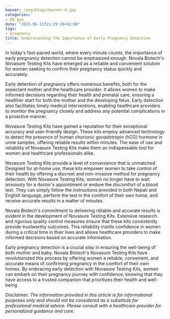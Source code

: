 ```yaml
---
banner: /img/blogs/banner-4.jpg
categories:
- Ob gyn
date: "2023-06-11T21:29:20+02:00"
tags:
- pregnancy
title: Understanding the Importance of Early Pregnancy Detection
---
```


In today's fast-paced world, where every minute counts, the importance of early pregnancy detection cannot be emphasized enough. Novala Biotech's Novasure Testing Kits have emerged as a reliable and convenient solution for women seeking to confirm their pregnancy status quickly and accurately. 

Early detection of pregnancy offers numerous benefits, both for the expectant mother and the healthcare provider. It allows women to make informed decisions regarding their health and prenatal care, ensuring a healthier start for both the mother and the developing fetus. Early detection also facilitates timely medical interventions, enabling healthcare providers to monitor the pregnancy closely and address any potential complications in a proactive manner.

Novasure Testing Kits have gained a reputation for their exceptional accuracy and user-friendly design. These kits employ advanced technology to detect the presence of human chorionic gonadotropin (hCG) hormone in urine samples, offering reliable results within minutes. The ease of use and reliability of Novasure Testing Kits make them an indispensable tool for women and healthcare professionals alike.

Novasure Testing Kits provide a level of convenience that is unmatched. Designed for at-home use, these kits empower women to take control of their health by offering a discreet and non-invasive method for pregnancy detection. With Novasure Testing Kits, women no longer have to wait anxiously for a doctor's appointment or endure the discomfort of a blood test. They can simply follow the instructions provided in both Nepali and English language, perform the test in the comfort of their own home, and receive accurate results in a matter of minutes.

Novala Biotech's commitment to delivering reliable and accurate results is evident in the development of Novasure Testing Kits. Extensive research and rigorous quality control measures ensure that these kits consistently provide trustworthy outcomes. This reliability instills confidence in women during a critical time in their lives and allows healthcare providers to make informed decisions based on accurate information.

Early pregnancy detection is a crucial step in ensuring the well-being of both mother and baby. Novala Biotech's Novasure Testing Kits have revolutionized this process by offering women a reliable, convenient, and accurate means of confirming pregnancy in the comfort of their own homes. By embracing early detection with Novasure Testing Kits, women can embark on their pregnancy journey with confidence, knowing that they have access to a trusted companion that prioritizes their health and well-being.

_Disclaimer: The information provided in this article is for informational purposes only and should not be considered as a substitute for professional medical advice. Please consult with a healthcare provider for personalized guidance and care._
